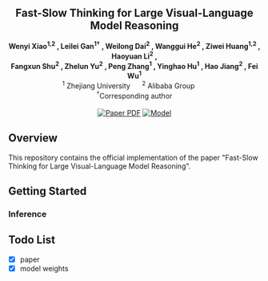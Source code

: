 <!-- # magic-edit.github.io -->

<p align="center">
  <h2 align="center"> Fast-Slow Thinking for Large Visual-Language Model Reasoning
</h2>
  <p align="center">
    <a><strong>Wenyi Xiao<sup>1,2</sup> , </strong></a>
    <a><strong>Leilei Gan<sup>1†</sup> , </strong></a>
    <a><strong>Weilong Dai<sup>2</sup> , </strong></a>
    <a><strong>Wanggui He<sup>2</sup>  , </strong></a>
    <a><strong>Ziwei Huang<sup>1,2</sup> , </strong></a>
    <a><strong>Haoyuan Li<sup>2</sup> ,  </strong></a>
    <br>
    <a><strong>Fangxun Shu<sup>2</sup> ,  </strong></a>
    <a><strong>Zhelun Yu<sup>2</sup> , </strong></a>
    <a><strong>Peng Zhang<sup>1</sup> ,  </strong></a>
    <a><strong>Yinghao Hu<sup>1</sup> ,  </strong></a>
    <a><strong>Hao Jiang<sup>2</sup> , </strong></a>
    <a><strong>Fei Wu<sup>1</sup>   </strong></a>
    <br>
    <sup>1</sup> Zhejiang University&nbsp;&nbsp;&nbsp;&nbsp;&nbsp;&nbsp;<sup>2</sup> Alibaba Group&nbsp;&nbsp;&nbsp;&nbsp;&nbsp;&nbsp
    <br>
    <sup>†</sup>Corresponding author
    </br>
    </br>
        <a href="https://arxiv.org/pdf/2504.18458">
        <img src='https://img.shields.io/badge/Paper-Arxiv-orange' alt='Paper PDF'></a>
<!--         <a href="https://huggingface.co/datasets/WenyiXiao/HSA-DPO"> -->
<!--         <img src='https://img.shields.io/badge/Dataset-HuggingFace-yellow' alt='Dataset'></a> -->
        <a href="https://modelscope.cn/models/xiaowenyi/FAST-3B">
        <img src='https://img.shields.io/badge/Model-ModelScope-blue' alt='Model'></a>
        
  </p>
</p>



## Overview

This repository contains the official implementation of the paper "Fast-Slow Thinking for Large Visual-Language Model Reasoning".


## Getting Started

### Inference





## Todo List

- [x] paper
- [x] model weights
